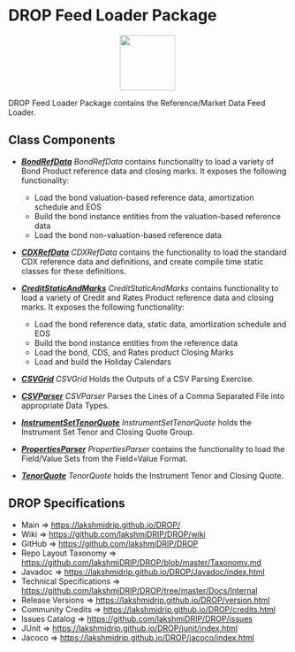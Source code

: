 # DROP Feed Loader Package

<p align="center"><img src="https://github.com/lakshmiDRIP/DROP/blob/master/DRIP_Logo.gif?raw=true" width="100"></p>

DROP Feed Loader Package contains the Reference/Market Data Feed Loader.


## Class Components

 * [***BondRefData***](https://github.com/lakshmiDRIP/DROP/tree/master/src/main/java/org/drip/feed/loader/BondRefData.java)
 <i>BondRefData</i> contains functionality to load a variety of Bond Product reference data and closing
 marks. It exposes the following functionality:
 	* Load the bond valuation-based reference data, amortization schedule and EOS
 	* Build the bond instance entities from the valuation-based reference data
 	* Load the bond non-valuation-based reference data

 * [***CDXRefData***](https://github.com/lakshmiDRIP/DROP/tree/master/src/main/java/org/drip/feed/loader/CDXRefData.java)
 <i>CDXRefData</i> contains the functionality to load the standard CDX reference data and definitions, and
 create compile time static classes for these definitions.

 * [***CreditStaticAndMarks***](https://github.com/lakshmiDRIP/DROP/tree/master/src/main/java/org/drip/feed/loader/CreditStaticAndMarks.java)
 <i>CreditStaticAndMarks</i> contains functionality to load a variety of Credit and Rates Product reference
 data and closing marks. It exposes the following functionality:
 	* Load the bond reference data, static data, amortization schedule and EOS
 	* Build the bond instance entities from the reference data
 	* Load the bond, CDS, and Rates product Closing Marks
 	* Load and build the Holiday Calendars

 * [***CSVGrid***](https://github.com/lakshmiDRIP/DROP/tree/master/src/main/java/org/drip/feed/loader/CSVGrid.java)
 <i>CSVGrid</i> Holds the Outputs of a CSV Parsing Exercise.

 * [***CSVParser***](https://github.com/lakshmiDRIP/DROP/tree/master/src/main/java/org/drip/feed/loader/CSVParser.java)
 <i>CSVParser</i> Parses the Lines of a Comma Separated File into appropriate Data Types.

 * [***InstrumentSetTenorQuote***](https://github.com/lakshmiDRIP/DROP/tree/master/src/main/java/org/drip/feed/loader/InstrumentSetTenorQuote.java)
 <i>InstrumentSetTenorQuote</i> holds the Instrument Set Tenor and Closing Quote Group.

 * [***PropertiesParser***](https://github.com/lakshmiDRIP/DROP/tree/master/src/main/java/org/drip/feed/loader/PropertiesParser.java)
 <i>PropertiesParser</i> contains the functionality to load the Field/Value Sets from the Field=Value Format.

 * [***TenorQuote***](https://github.com/lakshmiDRIP/DROP/tree/master/src/main/java/org/drip/feed/loader/TenorQuote.java)
 <i>TenorQuote</i> holds the Instrument Tenor and Closing Quote.


## DROP Specifications

 * Main                     => https://lakshmidrip.github.io/DROP/
 * Wiki                     => https://github.com/lakshmiDRIP/DROP/wiki
 * GitHub                   => https://github.com/lakshmiDRIP/DROP
 * Repo Layout Taxonomy     => https://github.com/lakshmiDRIP/DROP/blob/master/Taxonomy.md
 * Javadoc                  => https://lakshmidrip.github.io/DROP/Javadoc/index.html
 * Technical Specifications => https://github.com/lakshmiDRIP/DROP/tree/master/Docs/Internal
 * Release Versions         => https://lakshmidrip.github.io/DROP/version.html
 * Community Credits        => https://lakshmidrip.github.io/DROP/credits.html
 * Issues Catalog           => https://github.com/lakshmiDRIP/DROP/issues
 * JUnit                    => https://lakshmidrip.github.io/DROP/junit/index.html
 * Jacoco                   => https://lakshmidrip.github.io/DROP/jacoco/index.html
